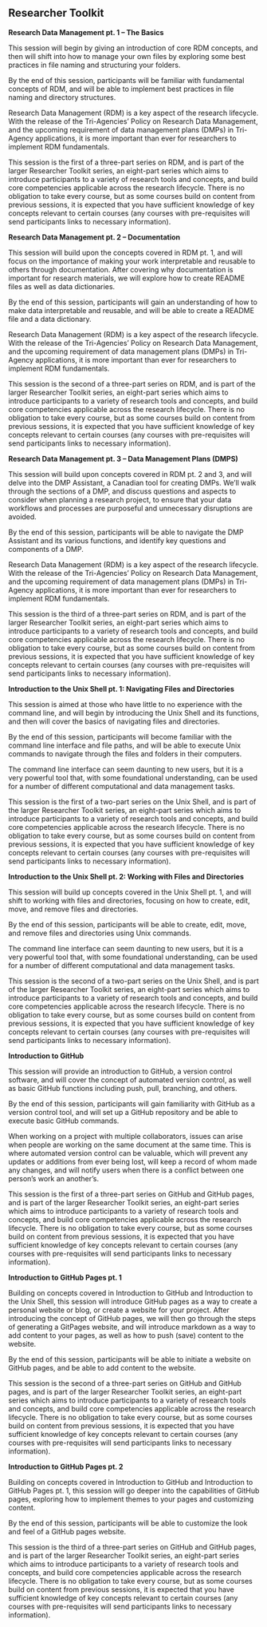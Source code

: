 ## Researcher Toolkit

**Research Data Management pt. 1 – The Basics** 

This session will begin by giving an introduction of core RDM concepts, and then will shift into how to manage your own files by exploring some best practices in file naming and structuring your folders.  

By the end of this session, participants will be familiar with fundamental concepts of RDM, and will be able to implement best practices in file naming and directory structures.

Research Data Management (RDM) is a key aspect of the research lifecycle. With the release of the Tri-Agencies’ Policy on Research Data Management, and the upcoming requirement of data management plans (DMPs) in Tri-Agency applications, it is more important than ever for researchers to implement RDM fundamentals.

This session is the first of a three-part series on RDM, and is part of the larger Researcher Toolkit series, an eight-part series which aims to introduce participants to a variety of research tools and concepts, and build core competencies applicable across the research lifecycle. There is no obligation to take every course, but as some courses build on content from previous sessions, it is expected that you have sufficient knowledge of key concepts relevant to certain courses (any courses with pre-requisites will send participants links to necessary information).

**Research Data Management pt. 2 – Documentation**

This session will build upon the concepts covered in RDM pt. 1, and will focus on the importance of making your work interpretable and reusable to others through documentation.  After covering why documentation is important for research materials, we will explore how to create README files as well as data dictionaries.

By the end of this session, participants will gain an understanding of how to make data interpretable and reusable, and will be able to create a README file and a data dictionary.

Research Data Management (RDM) is a key aspect of the research lifecycle. With the release of the Tri-Agencies’ Policy on Research Data Management, and the upcoming requirement of data management plans (DMPs) in Tri-Agency applications, it is more important than ever for researchers to implement RDM fundamentals.

This session is the second of a three-part series on RDM, and is part of the larger Researcher Toolkit series, an eight-part series which aims to introduce participants to a variety of research tools and concepts, and build core competencies applicable across the research lifecycle. There is no obligation to take every course, but as some courses build on content from previous sessions, it is expected that you have sufficient knowledge of key concepts relevant to certain courses (any courses with pre-requisites will send participants links to necessary information).

**Research Data Management pt. 3 – Data Management Plans (DMPS)**

This session will build upon concepts covered in RDM pt. 2 and 3, and will delve into the DMP Assistant, a Canadian tool for creating DMPs. We’ll walk through the sections of a DMP, and discuss questions and aspects to consider when planning a research project, to ensure that your data workflows and processes are purposeful and unnecessary disruptions are avoided.

By the end of this session, participants will be able to navigate the DMP Assistant and its various functions, and identify key questions and components of a DMP.

Research Data Management (RDM) is a key aspect of the research lifecycle. With the release of the Tri-Agencies’ Policy on Research Data Management, and the upcoming requirement of data management plans (DMPs) in Tri-Agency applications, it is more important than ever for researchers to implement RDM fundamentals.

This session is the third of a three-part series on RDM, and is part of the larger Researcher Toolkit series, an eight-part series which aims to introduce participants to a variety of research tools and concepts, and build core competencies applicable across the research lifecycle. There is no obligation to take every course, but as some courses build on content from previous sessions, it is expected that you have sufficient knowledge of key concepts relevant to certain courses (any courses with pre-requisites will send participants links to necessary information).

**Introduction to the Unix Shell pt. 1: Navigating Files and Directories** 

This session is aimed at those who have little to no experience with the command line, and will begin by introducing the Unix Shell and its functions, and then will cover the basics of navigating files and directories.

By the end of this session, participants will become familiar with the command line interface and file paths, and will be able to execute Unix commands to navigate through the files and folders in their computers.

The command line interface can seem daunting to new users, but it is a very powerful tool that, with some foundational understanding, can be used for a number of different computational and data management tasks. 

This session is the first of a two-part series on the Unix Shell, and is part of the larger Researcher Toolkit series, an eight-part series which aims to introduce participants to a variety of research tools and concepts, and build core competencies applicable across the research lifecycle. There is no obligation to take every course, but as some courses build on content from previous sessions, it is expected that you have sufficient knowledge of key concepts relevant to certain courses (any courses with pre-requisites will send participants links to necessary information).

**Introduction to the Unix Shell pt. 2: Working with Files and Directories**

This session will build up concepts covered in the Unix Shell pt. 1, and will shift to working with files and directories, focusing on how to create, edit, move, and remove files and directories.  

By the end of this session, participants will be able to create, edit, move, and remove files and directories using Unix commands.

The command line interface can seem daunting to new users, but it is a very powerful tool that, with some foundational understanding, can be used for a number of different computational and data management tasks.  

This session is the second of a two-part series on the Unix Shell, and is part of the larger Researcher Toolkit series, an eight-part series which aims to introduce participants to a variety of research tools and concepts, and build core competencies applicable across the research lifecycle. There is no obligation to take every course, but as some courses build on content from previous sessions, it is expected that you have sufficient knowledge of key concepts relevant to certain courses (any courses with pre-requisites will send participants links to necessary information).

**Introduction to GitHub** 

This session will provide an introduction to GitHub, a version control software, and will cover the concept of automated version control, as well as basic GitHub functions including push, pull, branching, and others.  

By the end of this session, participants will gain familiarity with GitHub as a version control tool, and will set up a GitHub repository and be able to execute basic GitHub commands.

When working on a project with multiple collaborators, issues can arise when people are working on the same document at the same time.  This is where automated version control can be valuable, which will prevent any updates or additions from ever being lost, will keep a record of whom made any changes, and will notify users when there is a conflict between one person’s work an another’s.  

This session is the first of a three-part series on GitHub and GitHub pages, and is part of the larger Researcher Toolkit series, an eight-part series which aims to introduce participants to a variety of research tools and concepts, and build core competencies applicable across the research lifecycle. There is no obligation to take every course, but as some courses build on content from previous sessions, it is expected that you have sufficient knowledge of key concepts relevant to certain courses (any courses with pre-requisites will send participants links to necessary information).


**Introduction to GitHub Pages pt. 1**

Building on concepts covered in Introduction to GitHub and Introduction to the Unix Shell, this session will introduce GitHub pages as a way to create a personal website or blog, or create a website for your project.  After introducing the concept of GitHub pages, we will then go through the steps of generating a GitPages website, and will introduce markdown as a way to add content to your pages, as well as how to push (save) content to the website. 

By the end of this session, participants will be able to initiate a website on GitHub pages, and be able to add content to the website.

This session is the second of a three-part series on GitHub and GitHub pages, and is part of the larger Researcher Toolkit series, an eight-part series which aims to introduce participants to a variety of research tools and concepts, and build core competencies applicable across the research lifecycle. There is no obligation to take every course, but as some courses build on content from previous sessions, it is expected that you have sufficient knowledge of key concepts relevant to certain courses (any courses with pre-requisites will send participants links to necessary information).

**Introduction to GitHub Pages pt. 2**

Building on concepts covered in Introduction to GitHub and Introduction to GitHub Pages pt. 1, this session will go deeper into the capabilities of GitHub pages, exploring how to implement themes to your pages and customizing content.

By the end of this session, participants will be able to customize the look and feel of a GitHub pages website.

This session is the third of a three-part series on GitHub and GitHub pages, and is part of the larger Researcher Toolkit series, an eight-part series which aims to introduce participants to a variety of research tools and concepts, and build core competencies applicable across the research lifecycle. There is no obligation to take every course, but as some courses build on content from previous sessions, it is expected that you have sufficient knowledge of key concepts relevant to certain courses (any courses with pre-requisites will send participants links to necessary information).